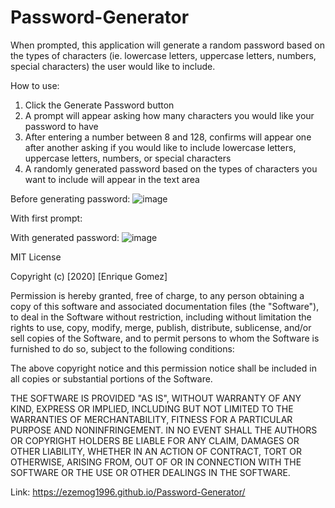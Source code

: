 # Password-Generator
When prompted, this application will generate a random password based on the types of characters (ie. lowercase letters, uppercase letters, numbers, special characters) the user would like to include.

How to use:
1. Click the Generate Password button
2. A prompt will appear asking how many characters you would like your password to have
3. After entering a number between 8 and 128, confirms will appear one after another asking if you would like to include lowercase letters, uppercase letters, numbers, or special
   characters
4. A randomly generated password based on the types of characters you want to include will appear in the text area

Before generating password:
![image](https://user-images.githubusercontent.com/71483178/96330821-86b8ed00-1026-11eb-8c69-09a2e75ea7d2.png)

With first prompt:


With generated password:
![image](https://user-images.githubusercontent.com/71483178/96330833-9c2e1700-1026-11eb-9776-68b3d526bfa5.png)

MIT License

Copyright (c) [2020] [Enrique Gomez]

Permission is hereby granted, free of charge, to any person obtaining a copy of this software and associated documentation files (the "Software"), to deal in the Software without restriction, including without limitation the rights to use, copy, modify, merge, publish, distribute, sublicense, and/or sell copies of the Software, and to permit persons to whom the Software is furnished to do so, subject to the following conditions:

The above copyright notice and this permission notice shall be included in all copies or substantial portions of the Software.

THE SOFTWARE IS PROVIDED "AS IS", WITHOUT WARRANTY OF ANY KIND, EXPRESS OR IMPLIED, INCLUDING BUT NOT LIMITED TO THE WARRANTIES OF MERCHANTABILITY, FITNESS FOR A PARTICULAR PURPOSE AND NONINFRINGEMENT. IN NO EVENT SHALL THE AUTHORS OR COPYRIGHT HOLDERS BE LIABLE FOR ANY CLAIM, DAMAGES OR OTHER LIABILITY, WHETHER IN AN ACTION OF CONTRACT, TORT OR OTHERWISE, ARISING FROM, OUT OF OR IN CONNECTION WITH THE SOFTWARE OR THE USE OR OTHER DEALINGS IN THE SOFTWARE.

Link: https://ezemog1996.github.io/Password-Generator/
